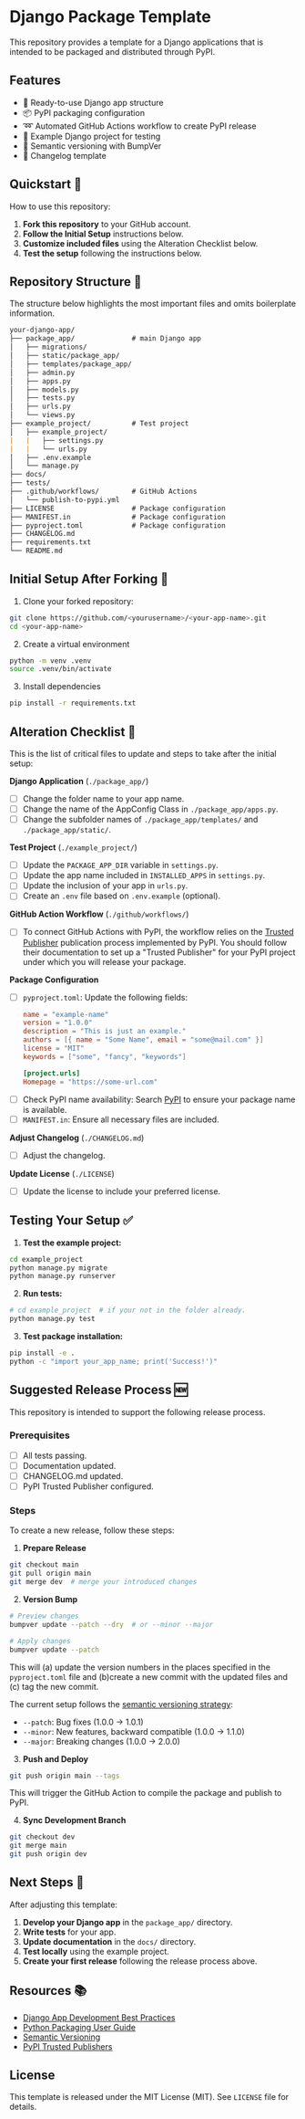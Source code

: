 # Django Package Template

This repository provides a template for a Django applications that is intended to be packaged and distributed through PyPI.


## Features

- 🔌 Ready-to-use Django app structure
- 📦 PyPI packaging configuration
- ➿ Automated GitHub Actions workflow to create PyPI release
- 🧪 Example Django project for testing
- 🔢 Semantic versioning with BumpVer
- 📝 Changelog template


## Quickstart 🚀

How to use this repository:

1. **Fork this repository** to your GitHub account.
2. **Follow the Initial Setup** instructions below.
3. **Customize included files** using the Alteration Checklist below.
4. **Test the setup** following the instructions below.


## Repository Structure 📐

The structure below highlights the most important files and omits boilerplate information.

```md
your-django-app/
├── package_app/              # main Django app
│   ├── migrations/
│   ├── static/package_app/
│   ├── templates/package_app/
│   ├── admin.py  
│   ├── apps.py               
│   ├── models.py
│   ├── tests.py
│   ├── urls.py    
│   └── views.py
├── example_project/          # Test project
│   ├── example_project/
|   |   ├── settings.py
|   |   └── urls.py
│   ├── .env.example           
│   └── manage.py
├── docs/   
├── tests/                    
├── .github/workflows/        # GitHub Actions
│   └── publish-to-pypi.yml
├── LICENSE                   # Package configuration
├── MANIFEST.in               # Package configuration
├── pyproject.toml            # Package configuration
├── CHANGELOG.md
├── requirements.txt
└── README.md
```

## Initial Setup After Forking 🧩

1. Clone your forked repository:
```bash
git clone https://github.com/<yourusername>/<your-app-name>.git
cd <your-app-name>
```

2. Create a virtual environment
```bash
python -m venv .venv
source .venv/bin/activate
```

3. Install dependencies
```bash
pip install -r requirements.txt
```


## Alteration Checklist 🔄

This is the list of critical files to update and steps to take after the initial setup:

**Django Application** (`./package_app/`)

- [ ] Change the folder name to your app name.
- [ ] Change the name of the AppConfig Class in `./package_app/apps.py`.
- [ ] Change the subfolder names of `./package_app/templates/` and `./package_app/static/`.

**Test Project** (`./example_project/`)

- [ ] Update the `PACKAGE_APP_DIR` variable in `settings.py`.
- [ ] Update the app name included in `INSTALLED_APPS` in `settings.py`.
- [ ] Update the inclusion of your app in `urls.py`. 
- [ ] Create an `.env` file based on `.env.example` (optional).

**GitHub Action Workflow** (`./github/workflows/`)

- [ ] To connect GitHub Actions with PyPI, the workflow relies on the [Trusted Publisher](https://docs.pypi.org/trusted-publishers/) publication process implemented by PyPI. You should follow their documentation to set up a "Trusted Publisher" for your PyPI project under which you will release your package.

**Package Configuration**

- [ ] `pyproject.toml`: Update the following fields:
    ```toml
    name = "example-name"
    version = "1.0.0"
    description = "This is just an example."
    authors = [{ name = "Some Name", email = "some@mail.com" }]
    license = "MIT"
    keywords = ["some", "fancy", "keywords"]

    [project.urls]
    Homepage = "https://some-url.com"
    ```
- [ ] Check PyPI name availability: Search [PyPI](https://pypi.org/) to ensure your package name is available.
- [ ] `MANIFEST.in`: Ensure all necessary files are included.

**Adjust Changelog** (`./CHANGELOG.md`)

- [ ] Adjust the changelog.

**Update License** (`./LICENSE`)

- [ ] Update the license to include your preferred license.


## Testing Your Setup ✅

1. **Test the example project:**
```bash
cd example_project
python manage.py migrate
python manage.py runserver
```

2. **Run tests:**
```bash
# cd example_project  # if your not in the folder already.
python manage.py test
```

3. **Test package installation:**
```bash
pip install -e .
python -c "import your_app_name; print('Success!')"
```


## Suggested Release Process 🆕

This repository is intended to support the following release process.

### Prerequisites

- [ ] All tests passing.
- [ ] Documentation updated.
- [ ] CHANGELOG.md updated.
- [ ] PyPI Trusted Publisher configured.

### Steps

To create a new release, follow these steps:

1. **Prepare Release**
```bash
git checkout main
git pull origin main
git merge dev  # merge your introduced changes
```

2. **Version Bump**
```bash
# Preview changes
bumpver update --patch --dry  # or --minor --major

# Apply changes
bumpver update --patch
```

This will (a) update the version numbers in the places specified in the `pyproject.toml` file and (b)create a new commit with the updated files and (c) tag the new commit.

The current setup follows the [semantic versioning strategy](https://semver.org/):
- `--patch`: Bug fixes (1.0.0 → 1.0.1)
- `--minor`: New features, backward compatible (1.0.0 → 1.1.0)  
- `--major`: Breaking changes (1.0.0 → 2.0.0)

3. **Push and Deploy**
```bash
git push origin main --tags
```
This will trigger the GitHub Action to compile the package and publish to PyPI.


4. **Sync Development Branch**
```bash
git checkout dev
git merge main
git push origin dev
```


## Next Steps 👞 

After adjusting this template:

1. **Develop your Django app** in the `package_app/` directory.
2. **Write tests** for your app.
3. **Update documentation** in the `docs/` directory.
4. **Test locally** using the example project.
5. **Create your first release** following the release process above.


## Resources 📚

- [Django App Development Best Practices](https://docs.djangoproject.com/en/stable/intro/reusable-apps/)
- [Python Packaging User Guide](https://packaging.python.org/)
- [Semantic Versioning](https://semver.org/)
- [PyPI Trusted Publishers](https://docs.pypi.org/trusted-publishers/)


## License

This template is released under the MIT License (MIT). See `LICENSE` file for details.
